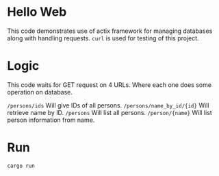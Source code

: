 Hello Web
===================
This code demonstrates use of actix framework for managing databases along with handling requests. `curl` is used for testing of this project.

# Logic

This code waits for GET request on 4 URLs. Where each one does some operation on database. 

`/persons/ids` Will give IDs of all persons.
`/persons/name_by_id/{id}` Will retrieve name by ID. 
`/persons` Will list all persons.
`/person/{name}` Will list person information from name.

# Run

```shell
cargo run
```

